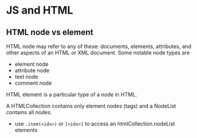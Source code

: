 # JS and HTML

## HTML node vs element

HTML node may refer to any of these: documents, elements, attributes, and other aspects of an HTML or XML document. Some notable node types are

* element node
* attribute node
* text node
* comment node

HTML element is a particular type of a node in HTML.

A HTMLCollection contains only element nodes (tags) and a NodeList contains all nodes.
* use `.item(<idx>)` or `[<idx>]` to access an htmlCollection.nodeList elements

